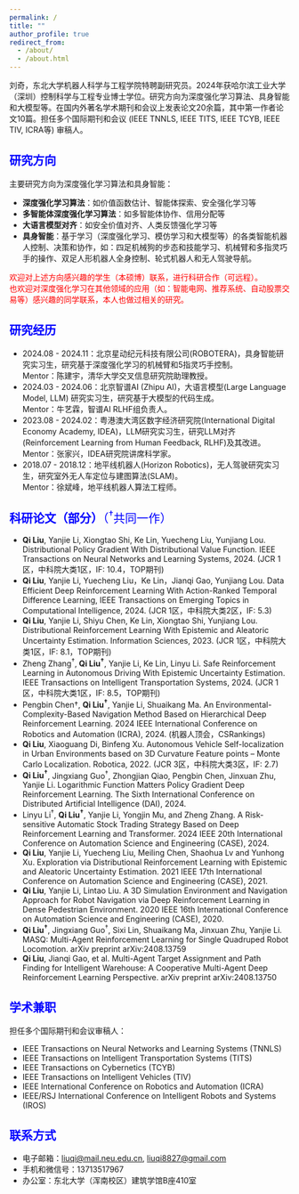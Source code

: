 ```yaml
---
permalink: /
title: ""
author_profile: true
redirect_from: 
  - /about/
  - /about.html
---
```


刘奇，东北大学机器人科学与工程学院特聘副研究员。2024年获哈尔滨工业大学（深圳）控制科学与工程专业博士学位。研究方向为深度强化学习算法、具身智能和大模型等。在国内外著名学术期刊和会议上发表论文20余篇，其中第一作者论文10篇。担任多个国际期刊和会议 (IEEE TNNLS, IEEE TITS, IEEE TCYB, IEEE TIV, ICRA等) 审稿人。

## <font color="blue">研究方向</font>
主要研究方向为深度强化学习算法和具身智能：
- **深度强化学习算法**：如价值函数估计、智能体探索、安全强化学习等
- **多智能体深度强化学习算法**：如多智能体协作、信用分配等
- **大语言模型对齐**：如安全价值对齐、人类反馈强化学习等
- **具身智能**：基于学习（深度强化学习、模仿学习和大模型等）的各类智能机器人控制、决策和协作，如：四足机械狗的步态和技能学习、机械臂和多指灵巧手的操作、双足人形机器人全身控制、轮式机器人和无人驾驶导航。

<font color=#FF000>欢迎对上述方向感兴趣的学生（本硕博）联系，进行科研合作（可远程）。           
也欢迎对深度强化学习在其他领域的应用（如：智能电网、推荐系统、自动股票交易等）感兴趣的同学联系，本人也做过相关的研究。</font>

## <font color="blue">研究经历</font>
- 2024.08 - 2024.11：北京星动纪元科技有限公司(ROBOTERA)，具身智能研究实习生，研究基于深度强化学习的机械臂和5指灵巧手控制。    
  Mentor：陈建宇，清华大学交叉信息研究院助理教授。
- 2024.03 - 2024.06：北京智谱AI (Zhipu AI)，大语言模型(Large Language Model, LLM) 研究实习生，研究基于大模型的代码生成。    
  Mentor：牛艺霖，智谱AI RLHF组负责人。
- 2023.08 - 2024.02：粤港澳大湾区数字经济研究院(International Digital Economy Academy, IDEA)，LLM研究实习生，研究LLM对齐(Reinforcement Learning from Human Feedback, RLHF)及其改进。      
  Mentor：张家兴，IDEA研究院讲席科学家。
- 2018.07 - 2018.12：地平线机器人(Horizon Robotics)，无人驾驶研究实习生，研究室外无人车定位与建图算法(SLAM)。      
  Mentor：徐斌峰，地平线机器人算法工程师。

## <font color="blue">科研论文（部分）<span style="font-weight: normal;">（<sup>†</sup>共同一作）</span> </font>
- **Qi Liu**, Yanjie Li, Xiongtao Shi, Ke Lin, Yuecheng Liu, Yunjiang Lou. Distributional Policy Gradient With Distributional Value Function. IEEE Transactions on Neural Networks and Learning Systems, 2024. (JCR 1区，中科院大类1区，IF: 10.4，TOP期刊)
- **Qi Liu**, Yanjie Li, Yuecheng Liu，Ke Lin，Jianqi Gao, Yunjiang Lou. Data Efficient Deep Reinforcement Learning With Action-Ranked Temporal Difference Learning, IEEE Transactions on Emerging Topics in Computational Intelligence, 2024. (JCR 1区，中科院大类2区，IF: 5.3)
- **Qi Liu**, Yanjie Li, Shiyu Chen, Ke Lin, Xiongtao Shi, Yunjiang Lou. Distributional Reinforcement Learning With Epistemic and Aleatoric Uncertainty Estimation. Information Sciences, 2023. (JCR 1区，中科院大类1区，IF: 8.1，TOP期刊)
- Zheng Zhang<sup>†</sup>, **Qi Liu<sup>†</sup>**, Yanjie Li, Ke Lin, Linyu Li. Safe Reinforcement Learning in Autonomous Driving With Epistemic Uncertainty Estimation. IEEE Transactions on Intelligent Transportation Systems, 2024. (JCR 1区，中科院大类1区，IF: 8.5，TOP期刊)
- Pengbin Chen†, **Qi Liu<sup>†</sup>**, Yanjie Li, Shuaikang Ma. An Environmental-Complexity-Based Navigation Method Based on Hierarchical Deep Reinforcement Learning. 2024 IEEE International Conference on Robotics and Automation (ICRA), 2024. (机器人顶会，CSRankings)
- **Qi Liu**, Xiaoguang Di, Binfeng Xu. Autonomous Vehicle Self-localization in Urban Environments based on 3D Curvature Feature points – Monte Carlo Localization. Robotica, 2022. (JCR 3区，中科院大类3区，IF: 2.7)
- **Qi Liu<sup>†</sup>**, Jingxiang Guo<sup>†</sup>, Zhongjian Qiao, Pengbin Chen, Jinxuan Zhu, Yanjie Li. Logarithmic Function Matters Policy Gradient Deep Reinforcement Learning. The Sixth International Conference on Distributed Artificial Intelligence (DAI), 2024.
- Linyu Li<sup>†</sup>, **Qi Liu<sup>†</sup>**, Yanjie Li, Yongjin Mu, and Zheng Zhang. A Risk-sensitive Automatic Stock Trading Strategy Based on Deep Reinforcement Learning and Transformer. 2024 IEEE 20th International Conference on Automation Science and Engineering (CASE), 2024.
- **Qi Liu**, Yanjie Li, Yuecheng Liu, Meiling Chen, Shaohua Lv and Yunhong Xu. Exploration via Distributional Reinforcement Learning with Epistemic and Aleatoric Uncertainty Estimation. 2021 IEEE 17th International Conference on Automation Science and Engineering (CASE), 2021.
- **Qi Liu**, Yanjie Li, Lintao Liu. A 3D Simulation Environment and Navigation Approach for Robot Navigation via Deep Reinforcement Learning in Dense Pedestrian Environment. 2020 IEEE 16th International Conference on Automation Science and Engineering (CASE), 2020.
- **Qi Liu<sup>†</sup>**, Jingxiang Guo<sup>†</sup>, Sixi Lin, Shuaikang Ma, Jinxuan Zhu, Yanjie Li. MASQ: Multi-Agent Reinforcement Learning for Single Quadruped Robot Locomotion. arXiv preprint arXiv:2408.13759
- **Qi Liu**, Jianqi Gao, et al. Multi-Agent Target Assignment and Path Finding for Intelligent Warehouse: A Cooperative Multi-Agent Deep Reinforcement Learning Perspective. arXiv preprint arXiv:2408.13750

## <font color="blue">学术兼职</font>
担任多个国际期刊和会议审稿人：
- IEEE Transactions on Neural Networks and Learning Systems (TNNLS)
- IEEE Transactions on Intelligent Transportation Systems (TITS)
- IEEE Transactions on Cybernetics (TCYB)
- IEEE Transactions on Intelligent Vehicles (TIV)
- IEEE International Conference on Robotics and Automation (ICRA)
- IEEE/RSJ International Conference on Intelligent Robots and Systems (IROS)

## <font color="blue">联系方式</font>
- 电子邮箱：liuqi@mail.neu.edu.cn, liuqi8827@gmail.com
- 手机和微信号：13713517967
- 办公室：东北大学（浑南校区）建筑学馆B座410室
